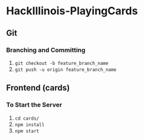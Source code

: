 # HackIllinois-PlayingCards

## Git

### Branching and Committing
1. `git checkout -b feature_branch_name`
2. `git push -u origin feature_branch_name`

## Frontend (cards)

### To Start the Server
1. `cd cards/`
2. `npm install`
3. `npm start`
